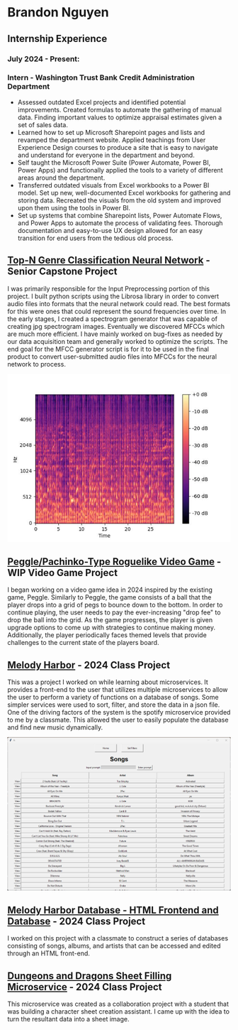 # Brandon Nguyen


## Internship Experience
  ### July 2024 - Present:
  ### Intern - Washington Trust Bank Credit Administration Department
* Assessed outdated Excel projects and identified potential improvements. Created formulas to automate the gathering of manual data. Finding important values to optimize appraisal estimates given a set of sales data.
* Learned how to set up Microsoft Sharepoint pages and lists and revamped the department website. Applied teachings from User Experience Design courses to produce a site that is easy to navigate and understand for everyone in the department and beyond.
* Self taught the Microsoft Power Suite (Power Automate, Power BI, Power Apps) and functionally applied the tools to a variety of different areas around the department.
* Transferred outdated visuals from Excel workbooks to a Power BI model. Set up new, well-documented Excel workbooks for gathering and storing data. Recreated the visuals from the old system and improved upon them using the tools in Power BI.
* Set up systems that combine Sharepoint lists, Power Automate Flows, and Power Apps to automate the process of validating fees. Thorough documentation and easy-to-use UX design allowed for an easy transition for end users from the tedious old process.


## [Top-N Genre Classification Neural Network](https://github.com/beatsageo/Top_n) - Senior Capstone Project

I was primarily responsible for the Input Preprocessing portion of this project. I built python scripts using the Librosa library in order to convert audio files into formats that the neural network could read. The best formats for this were ones that could represent the sound frequencies over time. In the early stages, I created a spectrogram generator that was capable of creating jpg spectrogram images. Eventually we discovered MFCCs which are much more efficient. I have mainly worked on bug-fixes as needed by our data acquisition team and generally worked to optimize the scripts. The end goal for the MFCC generator script is for it to be used in the final product to convert user-submitted audio files into MFCCs for the neural network to process. 

![Example Spectrogram](/spec-files/blues.00000.au_1.jpg) 


## [Peggle/Pachinko-Type Roguelike Video Game](https://github.com/BrandomonkeyNguyen/Peggle-Roguelike) - WIP Video Game Project

I began working on a video game idea in 2024 inspired by the existing game, Peggle. Similarly to Peggle, the game consists of a ball that the player drops into a grid of pegs to bounce down to the bottom. In order to continue playing, the user needs to pay the ever-increasing "drop fee" to drop the ball into the grid. As the game progresses, the player is given upgrade options to come up with strategies to continue making money. Additionally, the player periodically faces themed levels that provide challenges to the current state of the players board.


## [Melody Harbor](https://github.com/BrandomonkeyNguyen/Melody-Harbor) - 2024 Class Project

This was a project I worked on while learning about microservices. It provides a front-end to the user that utilizes multiple microservices to allow the user to perform a variety of functions on a database of songs. Some simpler services were used to sort, filter, and store the data in a json file. One of the driving factors of the system is the spotify microservice provided to me by a classmate. This allowed the user to easily populate the database and find new music dynamically.

![Example Spectrogram](/assets/melody-harbor.png) 


## [Melody Harbor Database - HTML Frontend and Database](https://github.com/CRTMCQ/melody-harbor) - 2024 Class Project

I worked on this project with a classmate to construct a series of databases consisting of songs, albums, and artists that can be accessed and edited through an HTML front-end.


## [Dungeons and Dragons Sheet Filling Microservice](https://github.com/BrandomonkeyNguyen/DND-Sheet-Microservice) - 2024 Class Project

This microservice was created as a collaboration project with a student that was building a character sheet creation assistant. I came up with the idea to turn the resultant data into a sheet image.
